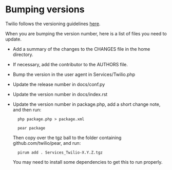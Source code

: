 # Bumping versions

Twilio follows the versioning guidelines [here](http://apr.apache.org/versioning.html).

When you are bumping the version number, here is a list of files you need to
update.

* Add a summary of the changes to the CHANGES file in the home directory.

* If necessary, add the contributor to the AUTHORS file.

* Bump the version in the user agent in Services/Twilio.php

* Update the release number in docs/conf.py

* Update the version number in docs/index.rst

* Update the version number in package.php, add a short change note, and then
  run: 
    
        php package.php > package.xml

        pear package

    Then copy over the tgz ball to the folder containing
    github.com/twilio/pear, and run:

        pirum add . Services_Twilio-X.Y.Z.tgz

    You may need to install some dependencies to get this to run properly.
